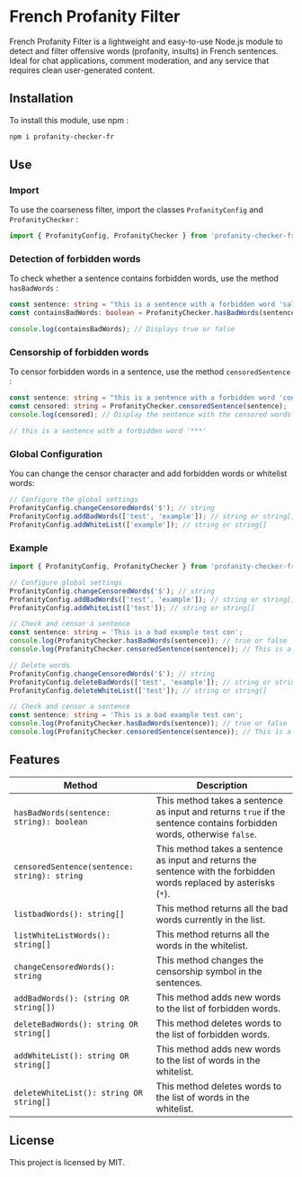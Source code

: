 # French Profanity Filter

French Profanity Filter is a lightweight and easy-to-use Node.js module to detect and filter offensive words (profanity, insults) in French sentences. Ideal for chat applications, comment moderation, and any service that requires clean user-generated content.

## Installation

To install this module, use npm :

```bash
npm i profanity-checker-fr
```

## Use

### Import

To use the coarseness filter, import the classes `ProfanityConfig` and `ProfanityChecker` :

```typescript
import { ProfanityConfig, ProfanityChecker } from 'profanity-checker-fr';
```

### Detection of forbidden words

To check whether a sentence contains forbidden words, use the method `hasBadWords` :

```typescript
const sentence: string = "this is a sentence with a forbidden word 'salope'";
const containsBadWords: boolean = ProfanityChecker.hasBadWords(sentence);

console.log(containsBadWords); // Displays true or false
```

### Censorship of forbidden words

To censor forbidden words in a sentence, use the method `censoredSentence` :

```typescript
const sentence: string = "this is a sentence with a forbidden word 'con'";
const censored: string = ProfanityChecker.censoredSentence(sentence);
console.log(censored); // Display the sentence with the censored words

// this is a sentence with a forbidden word '***'
```

### Global Configuration

You can change the censor character and add forbidden words or whitelist words:

```typescript
// Configure the global settings
ProfanityConfig.changeCensoredWords('$'); // string
ProfanityConfig.addBadWords(['test', 'example']); // string or string[]
ProfanityConfig.addWhiteList(['example']); // string or string[]
```

### Example

```typescript
import { ProfanityConfig, ProfanityChecker } from 'profanity-checker-fr';

// Configure global settings
ProfanityConfig.changeCensoredWords('$'); // string
ProfanityConfig.addBadWords(['test', 'example']); // string or string[]
ProfanityConfig.addWhiteList(['test']); // string or string[]

// Check and censor a sentence
const sentence: string = 'This is a bad example test con';
console.log(ProfanityChecker.hasBadWords(sentence)); // true or false
console.log(ProfanityChecker.censoredSentence(sentence)); // This is a bad $$$$$$$ test $$$

// Delete words
ProfanityConfig.changeCensoredWords('$'); // string
ProfanityConfig.deleteBadWords(['test', 'example']); // string or string[]
ProfanityConfig.deleteWhiteList(['test']); // string or string[]

// Check and censor a sentence
const sentence: string = 'This is a bad example test con';
console.log(ProfanityChecker.hasBadWords(sentence)); // true or false
console.log(ProfanityChecker.censoredSentence(sentence)); // This is a bad example test $$$
```

## Features

| Method                                       | Description                                                                                                           |
| -------------------------------------------- | --------------------------------------------------------------------------------------------------------------------- |
| `hasBadWords(sentence: string): boolean`     | This method takes a sentence as input and returns `true` if the sentence contains forbidden words, otherwise `false`. |
| `censoredSentence(sentence: string): string` | This method takes a sentence as input and returns the sentence with the forbidden words replaced by asterisks (`*`).  |
| `listbadWords(): string[]`                   | This method returns all the bad words currently in the list.                                                          |
| `listWhiteListWords(): string[]`             | This method returns all the words in the whitelist.                                                                   |
| `changeCensoredWords(): string`              | This method changes the censorship symbol in the sentences.                                                           |
| `addBadWords(): (string OR string[])`        | This method adds new words to the list of forbidden words.                                                            |
| `deleteBadWords(): string OR string[]`       | This method deletes words to the list of forbidden words.                                                             |
| `addWhiteList(): string OR string[]`         | This method adds new words to the list of words in the whitelist.                                                     |
| `deleteWhiteList(): string OR string[]`      | This method deletes words to the list of words in the whitelist.                                                      |

## License

This project is licensed by MIT.
